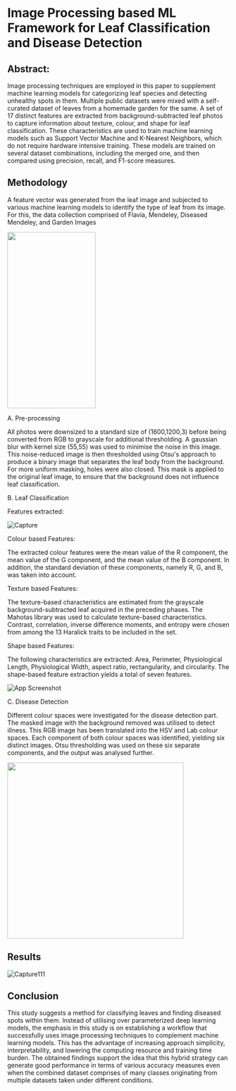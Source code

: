
# Image Processing based ML Framework for Leaf Classification and Disease Detection


## Abstract:
Image processing techniques are employed in this
paper to supplement machine learning models for categorizing
leaf species and detecting unhealthy spots in them. Multiple public
datasets were mixed with a self-curated dataset of leaves from a
homemade garden for the same. A set of 17 distinct features are
extracted from background-subtracted leaf photos to capture
information about texture, colour, and shape for leaf
classification. These characteristics are used to train machine
learning models such as Support Vector Machine and K-Nearest
Neighbors, which do not require hardware intensive training.
These models are trained on several dataset combinations,
including the merged one, and then compared using precision,
recall, and F1-score measures.

## Methodology
A feature vector was generated from the leaf image and subjected to various machine learning models to identify the type of leaf from its image. For this, the data collection comprised of Flavia, Mendeley, Diseased Mendeley, and Garden Images

<img src="https://user-images.githubusercontent.com/52126773/168424027-da53b0db-4454-4aad-99c6-8bd1eb065b20.png" data-canonical-src="https://user-images.githubusercontent.com/52126773/168424027-da53b0db-4454-4aad-99c6-8bd1eb065b20.png" width="200" height="400" />

A. Pre-processing

All photos were downsized to a standard size of (1600,1200,3) before being converted from RGB to grayscale for additional thresholding. A gaussian blur with kernel size (55,55) was used to minimise the noise in this image. This noise-reduced image is then thresholded using Otsu's approach  to produce a binary image that separates the leaf body from the background. For more uniform masking, holes were also closed. This mask is applied to the original leaf image, to ensure that the background does not influence leaf classification.

B. Leaf Classification

Features extracted:

![Capture](https://user-images.githubusercontent.com/52126773/168425248-8a578a85-a555-4795-9285-be862eafd9d3.PNG)

Colour based Features:

The extracted colour features were the mean value of the R component, the mean value of the G component, and the mean value of the B component. In addition, the standard deviation of these components, namely R, G, and B, was taken into account. 

Texture based Features:

The texture-based characteristics are estimated from the grayscale background-subtracted leaf acquired in the preceding phases. The Mahotas library  was used to calculate texture-based characteristics. Contrast, correlation, inverse difference moments, and entropy were chosen from among the 13 Haralick traits to be included in the set. 

Shape based Features:

The following characteristics are extracted: Area, Perimeter, Physiological Length, Physiological Width, aspect ratio, rectangularity, and circularity. The shape-based feature extraction yields a total of seven features. 

![App Screenshot](https://user-images.githubusercontent.com/52126773/168425434-68129ba3-be39-4512-bf70-08ed3ba97dfd.png)

C. Disease Detection 

Different colour spaces were investigated for the disease detection part. The masked image with the background removed was utilised to detect illness. This RGB image has been translated into the HSV and Lab colour spaces. Each component of both colour spaces was identified, yielding six distinct images. Otsu thresholding was used on these six separate components, and the output was analysed further. 

<img src="https://user-images.githubusercontent.com/52126773/168425586-e6d0276d-de54-48ef-888e-cc6d35b4b4ba.png" data-canonical-src="https://user-images.githubusercontent.com/52126773/168425586-e6d0276d-de54-48ef-888e-cc6d35b4b4ba.png" width="400" height="400" />

## Results

![Capture111](https://user-images.githubusercontent.com/52126773/168439015-4d9d06f9-ab55-4dbd-b5be-c9bfc9857775.PNG)




## Conclusion

This study suggests a method for classifying leaves and finding diseased spots within them. Instead of utilising over parameterized deep learning models, the emphasis in this study is on establishing a workflow that successfully uses image processing techniques to complement machine learning models. This has the advantage of increasing approach simplicity, interpretability, and lowering the computing resource and training time burden. The obtained findings support the idea that this hybrid strategy can generate good performance in terms of various accuracy measures even when the combined dataset comprises of many classes originating from multiple datasets taken under different conditions.
